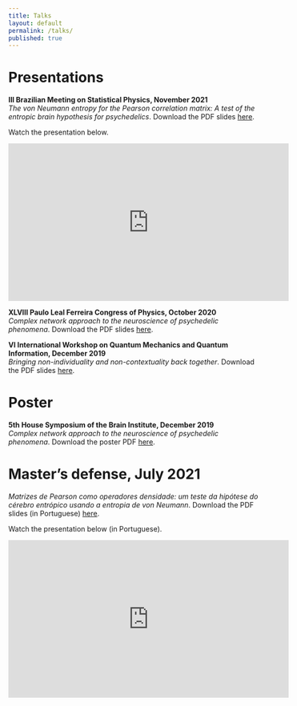 ```yaml
---
title: Talks
layout: default
permalink: /talks/
published: true
---
```


<h1>Presentations</h1>


<b>III Brazilian Meeting on Statistical Physics, November 2021</b><br>
<i>The von Neumann entropy for the Pearson correlation matrix:
A test of the entropic brain hypothesis for psychedelics</i>.
Download the PDF slides <a href="{{site.baseurl}}/files/hfelippe-enfe21.pdf">here</a>.

Watch the presentation below.

<p align=center>
<iframe width="560" height="315" src="https://www.youtube.com/embed/aWxzzoNvjeo" title="YouTube video player" frameborder="0" allow="accelerometer; autoplay; clipboard-write; encrypted-media; gyroscope; picture-in-picture" allowfullscreen></iframe>
</p>

<b>XLVIII Paulo Leal Ferreira Congress of Physics, October 2020</b><br>
<i>Complex network approach to the neuroscience of psychedelic phenomena</i>.
Download the PDF slides <a href="{{site.baseurl}}/files/hfelippe-xliiicplf.pdf">here</a>.


<b>VI International Workshop on Quantum Mechanics and Quantum Information,
December 2019</b><br>
<i>Bringing non-individuality and non-contextuality back together</i>.
Download the PDF slides <a href="{{site.baseurl}}/files/hfelippe-viworkshop.pdf">here</a>.



<h1>Poster</h1>

<b>5th House Symposium of the Brain Institute, December 2019</b><br>
<i>Complex network approach to the neuroscience of psychedelic phenomena</i>.
Download the poster PDF <a href="{{site.baseurl}}/files/hfelippe-5thsymposium.pdf">here</a>.

<h1>Master’s defense, July 2021</h1>
<i>Matrizes de Pearson como operadores densidade: um teste da hipótese
do cérebro entrópico usando a entropia de von Neumann</i>.
Download the PDF slides (in Portuguese) 
<a href="{{site.baseurl}}/files/hfelippe-defense.pdf">here</a>.

Watch the presentation below (in Portuguese).

<p align=center>
<iframe width="560" height="315" src="https://www.youtube.com/embed/RvtJUgXdUTo" title="YouTube video player" frameborder="0" allow="accelerometer; autoplay; clipboard-write; encrypted-media; gyroscope; picture-in-picture" allowfullscreen></iframe>
</p>
